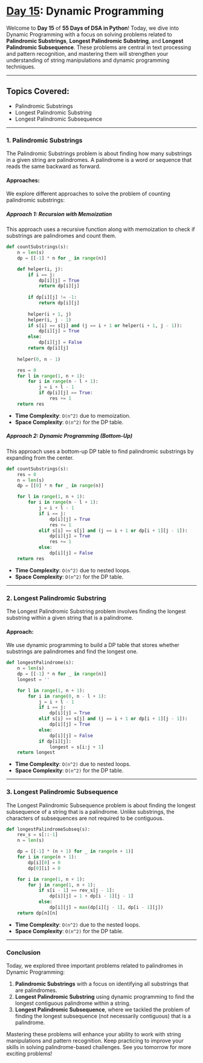 # **[Day 15](./Day%2015): Dynamic Programming**

Welcome to **Day 15** of **55 Days of DSA in Python**! Today, we dive into Dynamic Programming with a focus on solving problems related to **Palindromic Substrings**, **Longest Palindromic Substring**, and **Longest Palindromic Subsequence**. These problems are central in text processing and pattern recognition, and mastering them will strengthen your understanding of string manipulations and dynamic programming techniques.

---

## **Topics Covered:**
- Palindromic Substrings
- Longest Palindromic Substring
- Longest Palindromic Subsequence

---

### **1. Palindromic Substrings**
The Palindromic Substrings problem is about finding how many substrings in a given string are palindromes. A palindrome is a word or sequence that reads the same backward as forward.

#### **Approaches:**
We explore different approaches to solve the problem of counting palindromic substrings:

##### **Approach 1: Recursion with Memoization**
This approach uses a recursive function along with memoization to check if substrings are palindromes and count them.

```python
def countSubstrings(s):
    n = len(s)
    dp = [[-1] * n for _ in range(n)]

    def helper(i, j):
        if i == j:
            dp[i][j] = True
            return dp[i][j]
        
        if dp[i][j] != -1:
            return dp[i][j]
        
        helper(i + 1, j)
        helper(i, j - 1)
        if s[i] == s[j] and (j == i + 1 or helper(i + 1, j - 1)):
            dp[i][j] = True
        else:
            dp[i][j] = False
        return dp[i][j]
    
    helper(0, n - 1)

    res = 0
    for l in range(1, n + 1):
        for i in range(n - l + 1):
            j = i + l - 1
            if dp[i][j] == True:
                res += 1
    return res
```
- **Time Complexity**: `O(n^2)` due to memoization.
- **Space Complexity**: `O(n^2)` for the DP table.

##### **Approach 2: Dynamic Programming (Bottom-Up)**
This approach uses a bottom-up DP table to find palindromic substrings by expanding from the center.

```python
def countSubstrings(s):
    res = 0
    n = len(s)
    dp = [[0] * n for _ in range(n)]

    for l in range(1, n + 1):
        for i in range(n - l + 1):
            j = i + l - 1
            if i == j:
                dp[i][j] = True
                res += 1
            elif s[i] == s[j] and (j == i + 1 or dp[i + 1][j - 1]):
                dp[i][j] = True
                res += 1
            else:
                dp[i][j] = False
    return res
```
- **Time Complexity**: `O(n^2)` due to nested loops.
- **Space Complexity**: `O(n^2)` for the DP table.

---

### **2. Longest Palindromic Substring**
The Longest Palindromic Substring problem involves finding the longest substring within a given string that is a palindrome.

#### **Approach:**
We use dynamic programming to build a DP table that stores whether substrings are palindromes and find the longest one.

```python
def longestPalindrome(s):
    n = len(s)
    dp = [[-1] * n for _ in range(n)]
    longest = ''

    for l in range(1, n + 1):
        for i in range(0, n - l + 1):
            j = i + l - 1
            if i == j:
                dp[i][j] = True
            elif s[i] == s[j] and (j == i + 1 or dp[i + 1][j - 1]):
                dp[i][j] = True
            else:
                dp[i][j] = False
            if dp[i][j]:
                longest = s[i:j + 1]
    return longest
```
- **Time Complexity**: `O(n^2)` due to nested loops.
- **Space Complexity**: `O(n^2)` for the DP table.

---

### **3. Longest Palindromic Subsequence**
The Longest Palindromic Subsequence problem is about finding the longest subsequence of a string that is a palindrome. Unlike substrings, the characters of subsequences are not required to be contiguous.

```python
def longestPalindromeSubseq(s):
    rev_s = s[::-1]
    n = len(s)

    dp = [[-1] * (n + 1) for _ in range(n + 1)]
    for i in range(n + 1):
        dp[i][0] = 0
        dp[0][i] = 0

    for i in range(1, n + 1):
        for j in range(1, n + 1):
            if s[i - 1] == rev_s[j - 1]:
                dp[i][j] = 1 + dp[i - 1][j - 1]
            else:
                dp[i][j] = max(dp[i][j - 1], dp[i - 1][j])
    return dp[n][n]
```
- **Time Complexity**: `O(n^2)` due to the nested loops.
- **Space Complexity**: `O(n^2)` for the DP table.

---

### **Conclusion**

Today, we explored three important problems related to palindromes in Dynamic Programming:

1. **Palindromic Substrings** with a focus on identifying all substrings that are palindromes.
2. **Longest Palindromic Substring** using dynamic programming to find the longest contiguous palindrome within a string.
3. **Longest Palindromic Subsequence**, where we tackled the problem of finding the longest subsequence (not necessarily contiguous) that is a palindrome.

Mastering these problems will enhance your ability to work with string manipulations and pattern recognition. Keep practicing to improve your skills in solving palindrome-based challenges. See you tomorrow for more exciting problems!